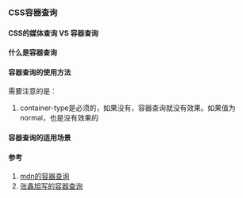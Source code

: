 ### CSS容器查询

#### CSS的媒体查询 VS 容器查询


#### 什么是容器查询

#### 容器查询的使用方法

需要注意的是：
1. container-type是必须的，如果没有，容器查询就没有效果。如果值为normal，也是没有效果的

#### 容器查询的适用场景

#### 参考
1. [mdn的容器查询](https://developer.mozilla.org/zh-CN/docs/Web/CSS/CSS_container_queries)
2. [张鑫旭写的容器查询](https://www.zhangxinxu.com/wordpress/2022/09/css-container-rule/)
